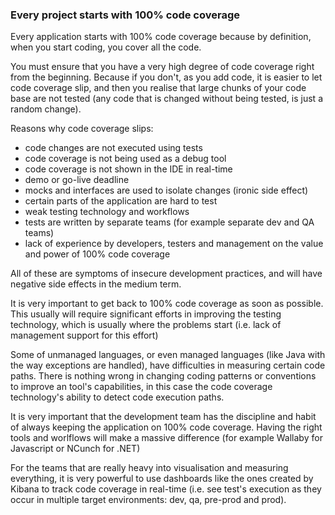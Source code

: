 ### Every project starts with 100% code coverage

Every application starts with 100% code coverage because by definition, when you start coding, you cover all the code.

You must ensure that you have a very high degree of code coverage right from the beginning. Because if you don't, as you add code, it is easier to let code coverage slip, and then you realise that large chunks of your code base are not tested (any code that is changed without being tested, is just a random change).

Reasons why code coverage slips:

* code changes are not executed using tests
* code coverage is not being used as a debug tool
* code coverage is not shown in the IDE in real-time
* demo or go-live deadline
* mocks and interfaces are used to isolate changes (ironic side effect)
* certain parts of the application are hard to test
* weak testing technology and workflows
* tests are written by separate teams (for example separate dev and QA teams)
* lack of experience by developers, testers and management on the value and power of 100% code coverage

All of these are symptoms of insecure development practices, and will have negative side effects in the medium term.

It is very important to get back to 100% code coverage as soon as possible. This usually will require significant efforts in improving the testing technology, which is usually where the problems start (i.e. lack of management support for this effort)

Some of unmanaged languages, or even managed languages (like Java with the way exceptions are handled),  have difficulties in measuring certain code paths. There is nothing wrong in changing coding patterns or conventions to improve an tool's capabilities, in this case the code coverage technology's ability to detect code execution paths.

It is very important that the development team has the discipline and habit of always keeping the application on 100% code coverage. Having the right tools and worlflows will make a massive difference (for example Wallaby for Javascript or NCunch for .NET)

For the teams that are really heavy into visualisation and measuring everything, it is very powerful to use dashboards like the ones created by Kibana to track code coverage in real-time (i.e. see test's execution as they occur in multiple target environments: dev, qa, pre-prod and prod).
